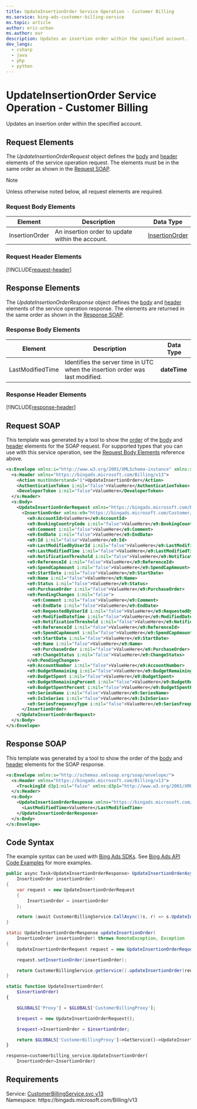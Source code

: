 ```yaml
---
title: UpdateInsertionOrder Service Operation - Customer Billing
ms.service: bing-ads-customer-billing-service
ms.topic: article
author: eric-urban
ms.author: eur
description: Updates an insertion order within the specified account.
dev_langs: 
  - csharp
  - java
  - php
  - python
---
```

# UpdateInsertionOrder Service Operation - Customer Billing
Updates an insertion order within the specified account.

## <a name="request"></a>Request Elements
The *UpdateInsertionOrderRequest* object defines the [body](#request-body) and [header](#request-header) elements of the service operation request. The elements must be in the same order as shown in the [Request SOAP](#request-soap). 

> [!NOTE]
> Unless otherwise noted below, all request elements are required.

### <a name="request-body"></a>Request Body Elements

|Element|Description|Data Type|
|-----------|---------------|-------------|
|<a name="insertionorder"></a>InsertionOrder|An insertion order to update within the account.|[InsertionOrder](insertionorder.md)|

### <a name="request-header"></a>Request Header Elements
[!INCLUDE[request-header](./includes/request-header.md)]

## <a name="response"></a>Response Elements
The *UpdateInsertionOrderResponse* object defines the [body](#response-body) and [header](#response-header) elements of the service operation response. The elements are returned in the same order as shown in the [Response SOAP](#response-soap).

### <a name="response-body"></a>Response Body Elements

|Element|Description|Data Type|
|-----------|---------------|-------------|
|<a name="lastmodifiedtime"></a>LastModifiedTime|Identifies the server time in UTC when the insertion order was last modified.|**dateTime**|

### <a name="response-header"></a>Response Header Elements
[!INCLUDE[response-header](./includes/response-header.md)]

## <a name="request-soap"></a>Request SOAP
This template was generated by a tool to show the [order](../guides/services-protocol.md#element-order) of the [body](#request-body) and [header](#request-header) elements for the SOAP request. For supported types that you can use with this service operation, see the [Request Body Elements](#request-body) reference above.

```xml
<s:Envelope xmlns:i="http://www.w3.org/2001/XMLSchema-instance" xmlns:s="http://schemas.xmlsoap.org/soap/envelope/">
  <s:Header xmlns="https://bingads.microsoft.com/Billing/v13">
    <Action mustUnderstand="1">UpdateInsertionOrder</Action>
    <AuthenticationToken i:nil="false">ValueHere</AuthenticationToken>
    <DeveloperToken i:nil="false">ValueHere</DeveloperToken>
  </s:Header>
  <s:Body>
    <UpdateInsertionOrderRequest xmlns="https://bingads.microsoft.com/Billing/v13">
      <InsertionOrder xmlns:e9="https://bingads.microsoft.com/Customer/v13/Entities" i:nil="false">
        <e9:AccountId>ValueHere</e9:AccountId>
        <e9:BookingCountryCode i:nil="false">ValueHere</e9:BookingCountryCode>
        <e9:Comment i:nil="false">ValueHere</e9:Comment>
        <e9:EndDate i:nil="false">ValueHere</e9:EndDate>
        <e9:Id i:nil="false">ValueHere</e9:Id>
        <e9:LastModifiedByUserId i:nil="false">ValueHere</e9:LastModifiedByUserId>
        <e9:LastModifiedTime i:nil="false">ValueHere</e9:LastModifiedTime>
        <e9:NotificationThreshold i:nil="false">ValueHere</e9:NotificationThreshold>
        <e9:ReferenceId i:nil="false">ValueHere</e9:ReferenceId>
        <e9:SpendCapAmount i:nil="false">ValueHere</e9:SpendCapAmount>
        <e9:StartDate i:nil="false">ValueHere</e9:StartDate>
        <e9:Name i:nil="false">ValueHere</e9:Name>
        <e9:Status i:nil="false">ValueHere</e9:Status>
        <e9:PurchaseOrder i:nil="false">ValueHere</e9:PurchaseOrder>
        <e9:PendingChanges i:nil="false">
          <e9:Comment i:nil="false">ValueHere</e9:Comment>
          <e9:EndDate i:nil="false">ValueHere</e9:EndDate>
          <e9:RequestedByUserId i:nil="false">ValueHere</e9:RequestedByUserId>
          <e9:ModifiedDateTime i:nil="false">ValueHere</e9:ModifiedDateTime>
          <e9:NotificationThreshold i:nil="false">ValueHere</e9:NotificationThreshold>
          <e9:ReferenceId i:nil="false">ValueHere</e9:ReferenceId>
          <e9:SpendCapAmount i:nil="false">ValueHere</e9:SpendCapAmount>
          <e9:StartDate i:nil="false">ValueHere</e9:StartDate>
          <e9:Name i:nil="false">ValueHere</e9:Name>
          <e9:PurchaseOrder i:nil="false">ValueHere</e9:PurchaseOrder>
          <e9:ChangeStatus i:nil="false">ValueHere</e9:ChangeStatus>
        </e9:PendingChanges>
        <e9:AccountNumber i:nil="false">ValueHere</e9:AccountNumber>
        <e9:BudgetRemaining i:nil="false">ValueHere</e9:BudgetRemaining>
        <e9:BudgetSpent i:nil="false">ValueHere</e9:BudgetSpent>
        <e9:BudgetRemainingPercent i:nil="false">ValueHere</e9:BudgetRemainingPercent>
        <e9:BudgetSpentPercent i:nil="false">ValueHere</e9:BudgetSpentPercent>
        <e9:SeriesName i:nil="false">ValueHere</e9:SeriesName>
        <e9:IsInSeries i:nil="false">ValueHere</e9:IsInSeries>
        <e9:SeriesFrequencyType i:nil="false">ValueHere</e9:SeriesFrequencyType>
      </InsertionOrder>
    </UpdateInsertionOrderRequest>
  </s:Body>
</s:Envelope>
```

## <a name="response-soap"></a>Response SOAP
This template was generated by a tool to show the order of the [body](#response-body) and [header](#response-header) elements for the SOAP response.

```xml
<s:Envelope xmlns:s="http://schemas.xmlsoap.org/soap/envelope/">
  <s:Header xmlns="https://bingads.microsoft.com/Billing/v13">
    <TrackingId d3p1:nil="false" xmlns:d3p1="http://www.w3.org/2001/XMLSchema-instance">ValueHere</TrackingId>
  </s:Header>
  <s:Body>
    <UpdateInsertionOrderResponse xmlns="https://bingads.microsoft.com/Billing/v13">
      <LastModifiedTime>ValueHere</LastModifiedTime>
    </UpdateInsertionOrderResponse>
  </s:Body>
</s:Envelope>
```

## <a name="example"></a>Code Syntax
The example syntax can be used with [Bing Ads SDKs](../guides/client-libraries.md). See [Bing Ads API Code Examples](../guides/code-examples.md) for more examples.
```csharp
public async Task<UpdateInsertionOrderResponse> UpdateInsertionOrderAsync(
	InsertionOrder insertionOrder)
{
	var request = new UpdateInsertionOrderRequest
	{
		InsertionOrder = insertionOrder
	};

	return (await CustomerBillingService.CallAsync((s, r) => s.UpdateInsertionOrderAsync(r), request));
}
```
```java
static UpdateInsertionOrderResponse updateInsertionOrder(
	InsertionOrder insertionOrder) throws RemoteException, Exception
{
	UpdateInsertionOrderRequest request = new UpdateInsertionOrderRequest();

	request.setInsertionOrder(insertionOrder);

	return CustomerBillingService.getService().updateInsertionOrder(request);
}
```
```php
static function UpdateInsertionOrder(
	$insertionOrder)
{

	$GLOBALS['Proxy'] = $GLOBALS['CustomerBillingProxy'];

	$request = new UpdateInsertionOrderRequest();

	$request->InsertionOrder = $insertionOrder;

	return $GLOBALS['CustomerBillingProxy']->GetService()->UpdateInsertionOrder($request);
}
```
```python
response=customerbilling_service.UpdateInsertionOrder(
	InsertionOrder=InsertionOrder)
```

## Requirements
Service: [CustomerBillingService.svc v13](https://clientcenter.api.bingads.microsoft.com/Api/Billing/v13/CustomerBillingService.svc)  
Namespace: https\://bingads.microsoft.com/Billing/v13  

